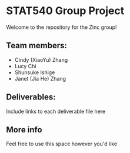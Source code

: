 # STAT540 Group Project
Welcome to the repository for the Zinc group! 

## Team members: 

- Cindy (XiaoYu) Zhang
- Lucy Chi
- Shunsuke Ishige
- Janet (Jia He) Zhang

## Deliverables:

Include links to each deliverable file here

## More info

Feel free to use this space however you'd like
